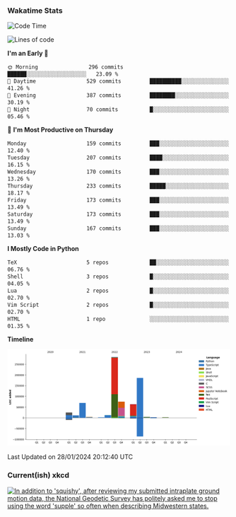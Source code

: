 ### Wakatime Stats
<!--START_SECTION:waka-->
![Code Time](http://img.shields.io/badge/Code%20Time-2%2C312%20hrs%2032%20mins-blue)

![Lines of code](https://img.shields.io/badge/From%20Hello%20World%20I%27ve%20Written-737.3%20thousand%20lines%20of%20code-blue)

**I'm an Early 🐤** 

```text
🌞 Morning                296 commits         ██████░░░░░░░░░░░░░░░░░░░   23.09 % 
🌆 Daytime                529 commits         ██████████░░░░░░░░░░░░░░░   41.26 % 
🌃 Evening                387 commits         ████████░░░░░░░░░░░░░░░░░   30.19 % 
🌙 Night                  70 commits          █░░░░░░░░░░░░░░░░░░░░░░░░   05.46 % 
```
📅 **I'm Most Productive on Thursday** 

```text
Monday                   159 commits         ███░░░░░░░░░░░░░░░░░░░░░░   12.40 % 
Tuesday                  207 commits         ████░░░░░░░░░░░░░░░░░░░░░   16.15 % 
Wednesday                170 commits         ███░░░░░░░░░░░░░░░░░░░░░░   13.26 % 
Thursday                 233 commits         █████░░░░░░░░░░░░░░░░░░░░   18.17 % 
Friday                   173 commits         ███░░░░░░░░░░░░░░░░░░░░░░   13.49 % 
Saturday                 173 commits         ███░░░░░░░░░░░░░░░░░░░░░░   13.49 % 
Sunday                   167 commits         ███░░░░░░░░░░░░░░░░░░░░░░   13.03 % 
```


**I Mostly Code in Python** 

```text
TeX                      5 repos             ██░░░░░░░░░░░░░░░░░░░░░░░   06.76 % 
Shell                    3 repos             █░░░░░░░░░░░░░░░░░░░░░░░░   04.05 % 
Lua                      2 repos             █░░░░░░░░░░░░░░░░░░░░░░░░   02.70 % 
Vim Script               2 repos             █░░░░░░░░░░░░░░░░░░░░░░░░   02.70 % 
HTML                     1 repo              ░░░░░░░░░░░░░░░░░░░░░░░░░   01.35 % 
```



**Timeline**

![Lines of Code chart](https://raw.githubusercontent.com/joshuajeschek/joshuajeschek/main/assets/bar_graph.png)


 Last Updated on 28/01/2024 20:12:40 UTC
<!--END_SECTION:waka-->

### Current(ish) xkcd
<a id="xkcd-a" title="In addition to 'squishy', after reviewing my submitted intraplate ground motion data, the National Geodetic Survey has politely asked me to stop using the word 'supple' so often when describing Midwestern states." href="https://www.xkcd.com" target="_blank">
        <img align="center" id="xkcd-img" src="https://imgs.xkcd.com/comics/minnesota.png" alt="In addition to 'squishy', after reviewing my submitted intraplate ground motion data, the National Geodetic Survey has politely asked me to stop using the word 'supple' so often when describing Midwestern states." height=300 />
</a>
